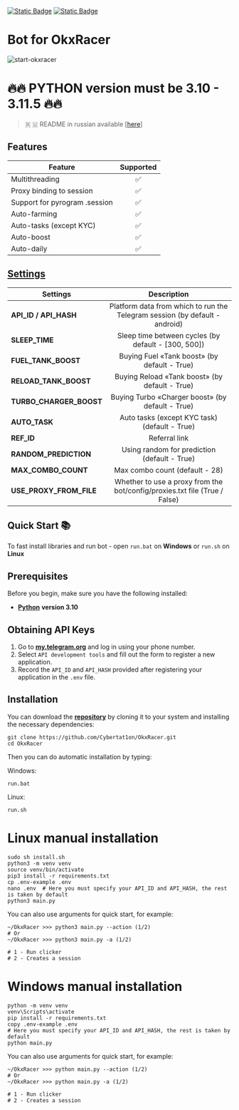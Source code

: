 [![Static Badge](https://img.shields.io/badge/Telegram-Bot%20Link-Link?style=for-the-badge&logo=Telegram&logoColor=white&logoSize=auto&color=blue)](https://t.me/OKX_official_bot/OKX_Racer?startapp=linkCode_96698625)
[![Static Badge](https://img.shields.io/badge/Telegram-Channel-Link?style=for-the-badge&logo=Telegram&logoColor=white&logoSize=auto&color=blue)](https://t.me/CyberToolz)

#  Bot for OkxRacer

![start-okxracer](https://github.com/user-attachments/assets/c3eb75cb-45dc-4aa3-bf3e-b2c540879e0d)

# 🔥🔥 PYTHON version must be 3.10 - 3.11.5 🔥🔥

> 🇷 🇺 README in russian available [[here](https://github.com/Cybertat1on/OkxRacer/blob/main/README-RU.md)]

## Features  
| Feature                          | Supported |
|----------------------------------|:---------:|
| Multithreading                   |     ✅     |
| Proxy binding to session         |     ✅     |
| Support for  pyrogram .session   |     ✅     |
| Auto-farming                     |     ✅     |
| Auto-tasks (except KYC)          |     ✅     |
| Auto-boost                       |     ✅     |
| Auto-daily                       |     ✅     |


## [Settings](https://github.com/Cybertat1on/OkxRacer/blob/master/.env-example/)
| Settings                |                                 Description                                 |
|-------------------------|:---------------------------------------------------------------------------:|
| **API_ID / API_HASH**   | Platform data from which to run the Telegram session (by default - android) |
| **SLEEP_TIME**          |             Sleep time between cycles (by default - [300, 500])             |
| **FUEL_TANK_BOOST**     |                 Buying Fuel «Tank boost» (by default - True)                 |
| **RELOAD_TANK_BOOST**   |                Buying Reload «Tank boost» (by default - True)                |
| **TURBO_CHARGER_BOOST** |               Buying Turbo «Charger boost» (by default - True)               |
| **AUTO_TASK**           |                Auto tasks (except KYC task) (default - True)                |
| **REF_ID**              |                                Referral link                                |
| **RANDOM_PREDICTION**   |                Using random for prediction (default - True)                 |
| **MAX_COMBO_COUNT**     |                       Max combo count (default - 28)                        |
| **USE_PROXY_FROM_FILE** | Whether to use a proxy from the bot/config/proxies.txt file (True / False)  |

## Quick Start 📚

To fast install libraries and run bot - open `run.bat` on **Windows** or `run.sh` on **Linux**

## Prerequisites
Before you begin, make sure you have the following installed:
- [**Python**](https://www.python.org/downloads/release/python-3100/) **version 3.10**

## Obtaining API Keys
1. Go to [**my.telegram.org**](https://my.telegram.org/auth) and log in using your phone number.
2. Select `API development tools` and fill out the form to register a new application.
3. Record the `API_ID` and `API_HASH` provided after registering your application in the `.env` file.

## Installation
You can download the [**repository**](https://github.com/Cybertat1on/OkxRacer) by cloning it to your system and installing the necessary dependencies:
```shell
git clone https://github.com/Cybertat1on/OkxRacer.git
cd OkxRacer
```

Then you can do automatic installation by typing:

Windows:
```shell
run.bat
```

Linux:
```shell
run.sh
```

# Linux manual installation
```shell
sudo sh install.sh
python3 -m venv venv
source venv/bin/activate
pip3 install -r requirements.txt
cp .env-example .env
nano .env  # Here you must specify your API_ID and API_HASH, the rest is taken by default
python3 main.py
```

You can also use arguments for quick start, for example:
```shell
~/OkxRacer >>> python3 main.py --action (1/2)
# Or
~/OkxRacer >>> python3 main.py -a (1/2)

# 1 - Run clicker
# 2 - Creates a session
```

# Windows manual installation
```shell
python -m venv venv
venv\Scripts\activate
pip install -r requirements.txt
copy .env-example .env
# Here you must specify your API_ID and API_HASH, the rest is taken by default
python main.py
```

You can also use arguments for quick start, for example:
```shell
~/OkxRacer >>> python main.py --action (1/2)
# Or
~/OkxRacer >>> python main.py -a (1/2)

# 1 - Run clicker
# 2 - Creates a session
```
